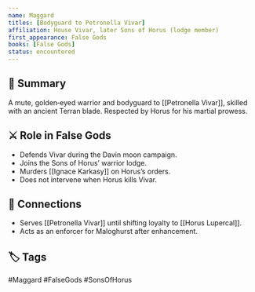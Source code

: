 ```yaml
---
name: Maggard
titles: [Bodyguard to Petronella Vivar]
affiliation: House Vivar, later Sons of Horus (lodge member)
first_appearance: False Gods
books: [False Gods]
status: encountered
---
```


## 🧠 Summary
A mute, golden‑eyed warrior and bodyguard to [[Petronella Vivar]], skilled with an ancient Terran blade. Respected by Horus for his martial prowess.

## ⚔️ Role in False Gods
- Defends Vivar during the Davin moon campaign.
- Joins the Sons of Horus’ warrior lodge.
- Murders [[Ignace Karkasy]] on Horus’s orders.
- Does not intervene when Horus kills Vivar.

## 🔗 Connections
- Serves [[Petronella Vivar]] until shifting loyalty to [[Horus Lupercal]].
- Acts as an enforcer for Maloghurst after enhancement.

## 🏷︎ Tags
#Maggard #FalseGods #SonsOfHorus